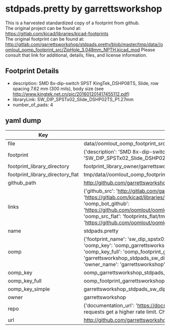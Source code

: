 # stdpads.pretty by garrettsworkshop  
This is a harvested standardized copy of a footprint from github.  
The original project can be found at:  
https://gitlab.com/kicad/libraries/kicad-footprints  
The original footprint can be found at:
http://gitlab.com/garrettsworkshop/stdpads.pretty/blob/master/tmp/data//oomlout_oomp_footprint_src/ZipHole_3.048mm_NPTH.kicad_mod
Please consult that link for additional, details, files, and license information.  
## Footprint Details
* description: SMD 8x-dip-switch SPST KingTek_DSHP08TS, Slide, row spacing 7.62 mm (300 mils), body size  (see http://www.kingtek.net.cn/pic/201601201417455112.pdf)  
* libraryLink: SW_DIP_SPSTx02_Slide_DSHP02TS_P1.27mm  
* number_of_pads: 4  
## yaml dump  
| Key | Value |  
| --- | --- |  
| file | data//oomlout_oomp_footprint_src/stdpads.pretty/SW_DIP_SPSTx02_Slide_DSHP02TS_P1.27mm.kicad_mod |  
| footprint | {'description': 'SMD 8x-dip-switch SPST KingTek_DSHP08TS, Slide, row spacing 7.62 mm (300 mils), body size  (see http://www.kingtek.net.cn/pic/201601201417455112.pdf)', 'libraryLink': 'SW_DIP_SPSTx02_Slide_DSHP02TS_P1.27mm', 'number_of_pads': 4} |  
| footprint_library_directory | footprint_library_owner/garrettsworkshop_stdpads.pretty |  
| footprint_library_directory_flat | tmp/data//oomlout_oomp_footprint_src/footprints_flat/garrettsworkshop_stdpads_sw_dip_spstx02_slide_dshp02ts_p1_27mm/working |  
| github_path | http://github.com/garrettsworkshop/stdpads.pretty/blob/master/tmp/data//oomlout_oomp_footprint_src/SW_DIP_SPSTx02_Slide_DSHP02TS_P1.27mm.kicad_mod |  
| links | {'github_src': 'http://gitlab.com/garrettsworkshop/stdpads.pretty/blob/master/tmp/data//oomlout_oomp_footprint_src/ZipHole_3.048mm_NPTH.kicad_mod', 'github_src_repo': 'https://gitlab.com/kicad/libraries/kicad-footprints', 'oomp_bot': 'tmp/data//oomlout_oomp_footprint_src/footprints/garrettsworkshop_stdpads_sw_dip_spstx02_slide_dshp02ts_p1_27mm/working', 'oomp_bot_github': 'https://github.com/oomlout/oomlout_oomp_footprint_bot/tree/main/tmp/data//oomlout_oomp_footprint_src/footprints/garrettsworkshop_stdpads_sw_dip_spstx02_slide_dshp02ts_p1_27mm/working', 'oomp_src_flat': 'footprints_flat/tmp/data//oomlout_oomp_footprint_src/footprints_flat/garrettsworkshop_stdpads_sw_dip_spstx02_slide_dshp02ts_p1_27mm/working', 'oomp_src_flat_github': 'https://github.com/oomlout/oomlout_oomp_footprint_src/tree/main/tmp/data//oomlout_oomp_footprint_src/footprints_flat/garrettsworkshop_stdpads_sw_dip_spstx02_slide_dshp02ts_p1_27mm/working'} |  
| name | stdpads.pretty |  
| oomp | {'footprint_name': 'sw_dip_spstx02_slide_dshp02ts_p1_27mm', 'library_name': 'stdpads', 'md5': '4d31397fa3b32a2cc7fb83fe485f9d1a', 'md5_10': '4d31397fa3', 'md5_5': '4d313', 'md5_6': '4d3139', 'oomp_key': 'oomp_garrettsworkshop_stdpads_sw_dip_spstx02_slide_dshp02ts_p1_27mm', 'oomp_key_extra': 'oomp_footprint_garrettsworkshop_stdpads_sw_dip_spstx02_slide_dshp02ts_p1_27mm', 'oomp_key_full': 'oomp_footprint_garrettsworkshop_stdpads_sw_dip_spstx02_slide_dshp02ts_p1_27mm_4d3139', 'oomp_key_simple': 'garrettsworkshop_stdpads_sw_dip_spstx02_slide_dshp02ts_p1_27mm', 'original_filename': 'data//oomlout_oomp_footprint_src/stdpads.pretty/SW_DIP_SPSTx02_Slide_DSHP02TS_P1.27mm.kicad_mod', 'owner_name': 'garrettsworkshop'} |  
| oomp_key | oomp_garrettsworkshop_stdpads_sw_dip_spstx02_slide_dshp02ts_p1_27mm |  
| oomp_key_full | oomp_footprint_garrettsworkshop_stdpads_sw_dip_spstx02_slide_dshp02ts_p1_27mm |  
| oomp_key_simple | garrettsworkshop_stdpads_sw_dip_spstx02_slide_dshp02ts_p1_27mm |  
| owner | garrettsworkshop |  
| repo | {'documentation_url': 'https://docs.github.com/rest/overview/resources-in-the-rest-api#rate-limiting', 'message': "API rate limit exceeded for 84.66.142.224. (But here's the good news: Authenticated requests get a higher rate limit. Check out the documentation for more details.)"} |  
| url | http://github.com/garrettsworkshop/stdpads.pretty |  

